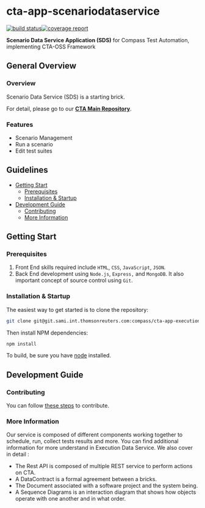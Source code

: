 # cta-app-scenariodataservice
[![build status](https://git.sami.int.thomsonreuters.com/compass/cta-app-scenariodataservice/badges/master/build.svg)](https://git.sami.int.thomsonreuters.com/compass/cta-app-scenariodataservice/commits/master)[![coverage report](https://git.sami.int.thomsonreuters.com/compass/cta-app-scenariodataservice/badges/master/coverage.svg)](https://git.sami.int.thomsonreuters.com/compass/cta-app-scenariodataservice/commits/master)

**Scenario Data Service Application (SDS)**  for Compass Test Automation, implementing CTA-OSS Framework

## General Overview

### Overview
Scenario Data Service (SDS) is a starting brick.

For detail, please go to our [**CTA Main Repository**](https://github.com/thomsonreuters/cta).

### Features
  * Scenario Management
  * Run a scenario
  * Edit test suites

## Guidelines

* [Getting Start](#getting-start)
  * [Prerequisites](#prerequisites) 
  * [Installation & Startup](#installation-startup)
* [Development Guide](#development-guide)
  * [Contributing](#contributing)
  * [More Information](#more-information)

## Getting Start

### Prerequisites
 1. Front End skills required include `HTML`, `CSS`, `JavaScript`, `JSON`.
 2. Back End development using `Node.js`, `Express,` and `MongoDB`. It also important concept of source control using `Git`.

### Installation & Startup
The easiest way to get started is to clone the repository:
```bash
git clone git@git.sami.int.thomsonreuters.com:compass/cta-app-executiondataservice.git
```
Then install NPM dependencies:
```bash
npm install
```
To build, be sure you have [node](https://nodejs.org/en/) installed.

## Development Guide

### Contributing
You can follow [these steps](https://github.com/thomsonreuters/cta/blob/master/contributing.md) to contribute.

### More Information
Our service is composed of different components working together to schedule, run, collect tests results and more. You can find additional information for more understand in Execution Data Service.
We also cover in detail :
* The Rest API is composed of multiple REST service to perform actions on CTA.
* A DataContract is a formal agreement between a bricks.
* The Document associated with a software project and the system being.
* A Sequence Diagrams is an interaction diagram that shows how objects operate with one another and in what order.
